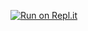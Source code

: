 [![Run on Repl.it](https://repl.it/badge/github/rishabhtiwari/expressCart)](https://repl.it/github/rishabhtiwari/expressCart)
